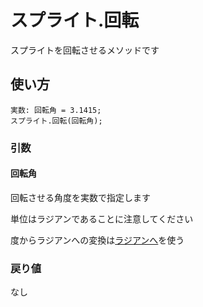 # スプライト.回転

スプライトを回転させるメソッドです

## 使い方

```
実数: 回転角 = 3.1415;
スプライト.回転(回転角);
```

### 引数

#### 回転角

回転させる角度を実数で指定します

単位はラジアンであることに注意してください

度からラジアンへの変換は[ラジアンへ](/lib/math/toRad)を使う

### 戻り値

なし